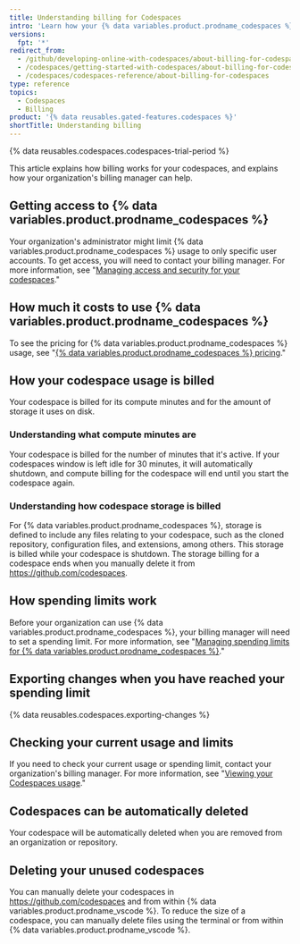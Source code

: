 ```yaml
---
title: Understanding billing for Codespaces
intro: 'Learn how your {% data variables.product.prodname_codespaces %} usage is billed.'
versions:
  fpt: '*'
redirect_from:
  - /github/developing-online-with-codespaces/about-billing-for-codespaces
  - /codespaces/getting-started-with-codespaces/about-billing-for-codespaces
  - /codespaces/codespaces-reference/about-billing-for-codespaces
type: reference
topics:
  - Codespaces
  - Billing
product: '{% data reusables.gated-features.codespaces %}'
shortTitle: Understanding billing
---
```


{% data reusables.codespaces.codespaces-trial-period %}

This article explains how billing works for your codespaces, and explains how your organization's billing manager can help.

## Getting access to {% data variables.product.prodname_codespaces %}

Your organization's administrator might limit {% data variables.product.prodname_codespaces %} usage to only specific user accounts. To get access, you will need to contact your billing manager. For more information, see "[Managing access and security for your codespaces](/codespaces/managing-your-codespaces/managing-access-and-security-for-your-codespaces)."

## How much it costs to use {% data variables.product.prodname_codespaces %}

To see the pricing for {% data variables.product.prodname_codespaces %} usage, see "[{% data variables.product.prodname_codespaces %} pricing](/billing/managing-billing-for-github-codespaces/about-billing-for-codespaces#codespaces-pricing)."

## How your codespace usage is billed

Your codespace is billed for its compute minutes and for the amount of storage it uses on disk.

### Understanding what compute minutes are
Your codespace is billed for the number of minutes that it's active. If your codespaces window is left idle for 30 minutes, it will automatically shutdown, and compute billing for the codespace will end until you start the codespace again.

### Understanding how codespace storage is billed
For {% data variables.product.prodname_codespaces %}, storage is defined to include any files relating to your codespace, such as the cloned repository, configuration files, and extensions, among others. This storage is billed while your codespace is shutdown. The storage billing for a codespace ends when you manually delete it from https://github.com/codespaces.

## How spending limits work

Before your organization can use {% data variables.product.prodname_codespaces %}, your billing manager will need to set a spending limit. For more information, see "[Managing spending limits for {% data variables.product.prodname_codespaces %}](/billing/managing-billing-for-github-codespaces/managing-spending-limits-for-codespaces)." 

## Exporting changes when you have reached your spending limit

{% data reusables.codespaces.exporting-changes %}

## Checking your current usage and limits
If you need to check your current usage or spending limit, contact your organization's billing manager. For more information, see "[Viewing your Codespaces usage](/billing/managing-billing-for-github-codespaces/viewing-your-codespaces-usage)."

## Codespaces can be automatically deleted

Your codespace will be automatically deleted when you are removed from an organization or repository.

## Deleting your unused codespaces

You can manually delete your codespaces in https://github.com/codespaces and from within {% data variables.product.prodname_vscode %}. To reduce the size of a codespace, you can manually delete files using the terminal or from within {% data variables.product.prodname_vscode %}.
